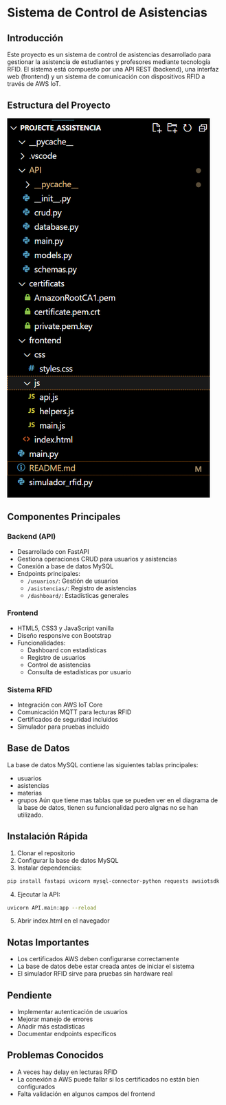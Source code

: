 # Sistema de Control de Asistencias

## Introducción
Este proyecto es un sistema de control de asistencias desarrollado para gestionar la asistencia de estudiantes y profesores mediante tecnología RFID. El sistema está compuesto por una API REST (backend), una interfaz web (frontend) y un sistema de comunicación con dispositivos RFID a través de AWS IoT.

## Estructura del Proyecto

![Estructura del proyecto](image.png)

## Componentes Principales

### Backend (API)
- Desarrollado con FastAPI
- Gestiona operaciones CRUD para usuarios y asistencias
- Conexión a base de datos MySQL
- Endpoints principales:
  - `/usuarios/`: Gestión de usuarios
  - `/asistencias/`: Registro de asistencias
  - `/dashboard/`: Estadísticas generales

### Frontend
- HTML5, CSS3 y JavaScript vanilla
- Diseño responsive con Bootstrap
- Funcionalidades:
  - Dashboard con estadísticas
  - Registro de usuarios
  - Control de asistencias
  - Consulta de estadísticas por usuario

### Sistema RFID
- Integración con AWS IoT Core
- Comunicación MQTT para lecturas RFID
- Certificados de seguridad incluidos
- Simulador para pruebas incluido

## Base de Datos
La base de datos MySQL contiene las siguientes tablas principales:
- usuarios
- asistencias
- materias
- grupos
Aún que tiene mas tablas que se pueden ver en el diagrama de la base de datos, tienen su funcionalidad pero algnas no se han utilizado.

## Instalación Rápida

1. Clonar el repositorio
2. Configurar la base de datos MySQL
3. Instalar dependencias:

```bash
pip install fastapi uvicorn mysql-connector-python requests awsiotsdk
```

4. Ejecutar la API:
```bash
uvicorn API.main:app --reload
```

5. Abrir index.html en el navegador

## Notas Importantes
- Los certificados AWS deben configurarse correctamente
- La base de datos debe estar creada antes de iniciar el sistema
- El simulador RFID sirve para pruebas sin hardware real

## Pendiente
- Implementar autenticación de usuarios
- Mejorar manejo de errores
- Añadir más estadísticas
- Documentar endpoints específicos

## Problemas Conocidos
- A veces hay delay en lecturas RFID
- La conexión a AWS puede fallar si los certificados no están bien configurados
- Falta validación en algunos campos del frontend



